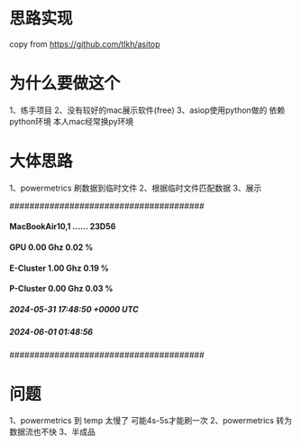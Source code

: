 # 思路实现
copy from https://github.com/tlkh/asitop

# 为什么要做这个
1、练手项目
2、没有较好的mac展示软件(free)
3、asiop使用python做的 依赖python环境 本人mac经常换py环境

# 大体思路
1、powermetrics 刷数据到临时文件
2、根据临时文件匹配数据
3、展示


#######################################
####  MacBookAir10,1 ...... 23D56  ####
####  GPU        0.00 Ghz   0.02 % ####
####  E-Cluster  1.00 Ghz   0.19 % ####
####  P-Cluster  0.00 Ghz   0.03 % ####
#####  2024-05-31 17:48:50 +0000 UTC ##
#####  2024-06-01 01:48:56 ############
#######################################

# 问题 
1、powermetrics 到 temp 太慢了 可能4s-5s才能刷一次
2、powermetrics 转为数据流也不快
3、半成品
